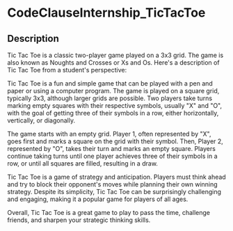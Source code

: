 # CodeClauseInternship_TicTacToe
## Description
Tic Tac Toe is a classic two-player game played on a 3x3 grid. The game is also known as Noughts and Crosses or Xs and Os. Here's a description of Tic Tac Toe from a student's perspective:

Tic Tac Toe is a fun and simple game that can be played with a pen and paper or using a computer program. The game is played on a square grid, typically 3x3, although larger grids are possible. Two players take turns marking empty squares with their respective symbols, usually "X" and "O", with the goal of getting three of their symbols in a row, either horizontally, vertically, or diagonally.

The game starts with an empty grid. Player 1, often represented by "X", goes first and marks a square on the grid with their symbol. Then, Player 2, represented by "O", takes their turn and marks an empty square. Players continue taking turns until one player achieves three of their symbols in a row, or until all squares are filled, resulting in a draw.

Tic Tac Toe is a game of strategy and anticipation. Players must think ahead and try to block their opponent's moves while planning their own winning strategy. Despite its simplicity, Tic Tac Toe can be surprisingly challenging and engaging, making it a popular game for players of all ages.

Overall, Tic Tac Toe is a great game to play to pass the time, challenge friends, and sharpen your strategic thinking skills.
